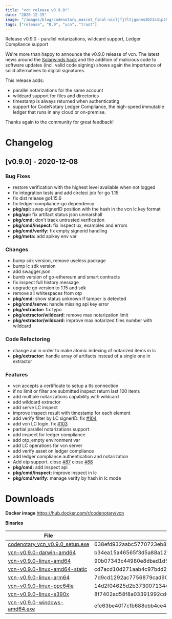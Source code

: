 ```yaml
---
title: "vcn release v0.9.0!"
date: "2020-12-15"
image: "/images/blog/codenotary_mascot_final-oicljfj7ltjgxnmn3023a3ip293np0m2c1rvwo1yu2.png"
tags: ["release", "0.9", "vcn", "trust"]
---
```


Release v0.9.0 - parallel notarizations, wildcard support, Ledger Compliance support

We're more than happy to announce the v0.9.0 release of vcn. The latest news around the [Solarwinds hack](https://krebsonsecurity.com/2020/12/u-s-treasury-commerce-depts-hacked-through-solarwinds-compromise/) and the addition of malicious code to software updates (incl. valid code signing) shows again the importance of solid alternatives to digital signatures.

This release adds:

- parallel notarizations for the same account
- wildcard support for files and directories
- timestamp is always returned when authenticating
- support for CodeNotary Ledger Compliance, the high-speed immutable ledger that runs in any cloud or on-premise.


Thanks again to the community for great feedback!

# Changelog

<a name="v0.9.0"></a>
## [v0.9.0] - 2020-12-08
### Bug Fixes
- restore verification with the highest level available when not logged
- fix integration tests and add circleci job for go 1.15
- fix dist release go1.15.6
- fix ledger-compliance-go dependency
- **pkg/api:** swap signerID position with the hash in the vcn lc key format
- **pkg/api:** fix artifact status json unmarshall
- **pkg/cmd:** don't track untrusted verification
- **pkg/cmd/inspect:** fix inspect ux, examples and errors
- **pkg/cmd/verify:** fix empty signerid handling
- **pkg/meta:** add apikey env var

### Changes
- bump sdk version, remove useless package
- bump lc sdk version
- add swagger.json
- bumb version of go-ethereum and smart contracts
- fix inspect full history message
- upgrade go version to 1.15 and sdk
- remove all whitespaces from otp
- **pkg/cmd:** show status unknown if tamper is detected
- **pkg/cmd/serve:** handle missing api key error
- **pkg/extractor:** fix typo
- **pkg/extractor/wildcard:** remove max notarization limit
- **pkg/extractor/wildcard:** improve max notarized files number with wildcard

### Code Refactoring
- change api in order to make atomic indexing of notarized items in lc
- **pkg/extractor:** handle array of artifacts instead of a single one in extractor

### Features
- vcn accepts a certificate to setup a tls connection
- if no limit or filter are submitted inspect return last 100 items
- add multiple notarizations capability with wildcard
- add wildcard extractor
- add serve LC inspect
- improve inspect result with timestamp for each element
- add verify filter by LC signerID. fix [#104](https://github.com/vchain-us/vcn/issues/104)
- add vcn LC login. fix [#103](https://github.com/vchain-us/vcn/issues/103)
- partial parallel notarizations support
- add inspect for ledger compliance
- add otp_empty environment var
- add LC operations for vcn server
- add verify asset on ledger compliance
- add ledger compliance authentication and notarization
- Add otp support. close [#87](https://github.com/vchain-us/vcn/issues/87) close [#88](https://github.com/vchain-us/vcn/issues/88)
- **pkg/cmd:** add inspect api
- **pkg/cmd/inspect:** improve inspect in lc
- **pkg/cmd/verify:** manage verify by hash in lc mode

# Downloads

**Docker image**
https://hub.docker.com/r/codenotary/vcn

**Binaries**

File | SHA256
------------- | -------------
[codenotary_vcn_v0.9.0_setup.exe](https://github.com/vchain-us/vcn/releases/download/v0.9.0/codenotary_vcn_v0.9.0_setup.exe) | 638efd932aabc5770723eb844329983d64d8a2260976a6f9750a73003f8a34d5 
[vcn-v0.9.0-darwin-amd64](https://github.com/vchain-us/vcn/releases/download/v0.9.0/vcn-v0.9.0-darwin-amd64) | b34ea15a46565f3d5a88a12835c9ae8d56cc4999a1b99083f6783cffc5cf934b 
[vcn-v0.9.0-linux-amd64](https://github.com/vchain-us/vcn/releases/download/v0.9.0/vcn-v0.9.0-linux-amd64) | 90b07343c44980e8dbad1d59c2a7a2b9266ac94b31a5c5ad42abe47d0f9de3b6 
[vcn-v0.9.0-linux-amd64-static](https://github.com/vchain-us/vcn/releases/download/v0.9.0/vcn-v0.9.0-linux-amd64-static) | cd7acd10d271aab4c97bdd22ce3627f2030c10859fd1f1e82bbe49d8f1c2c140 
[vcn-v0.9.0-linux-arm64](https://github.com/vchain-us/vcn/releases/download/v0.9.0/vcn-v0.9.0-linux-arm64) | 7d9cd1292ac7756879cad902fad8510263746b5c32d5e2471bff540ad8c79a05 
[vcn-v0.9.0-linux-ppc64le](https://github.com/vchain-us/vcn/releases/download/v0.9.0/vcn-v0.9.0-linux-ppc64le) | 14d2f04625d2b37300713449bda80d107367ad664dbc8f074a59363985f4203c 
[vcn-v0.9.0-linux-s390x](https://github.com/vchain-us/vcn/releases/download/v0.9.0/vcn-v0.9.0-linux-s390x) | 8f7402ad58f8a03391992cd01806a839e1ec66007457970a8b7ca03064e5944e 
[vcn-v0.9.0-windows-amd64.exe](https://github.com/vchain-us/vcn/releases/download/v0.9.0/vcn-v0.9.0-windows-amd64.exe) | efe63be40f7cfb688ebb4ce477bcc07d9641e6772d6ebea22133d233e9cbb6f1
